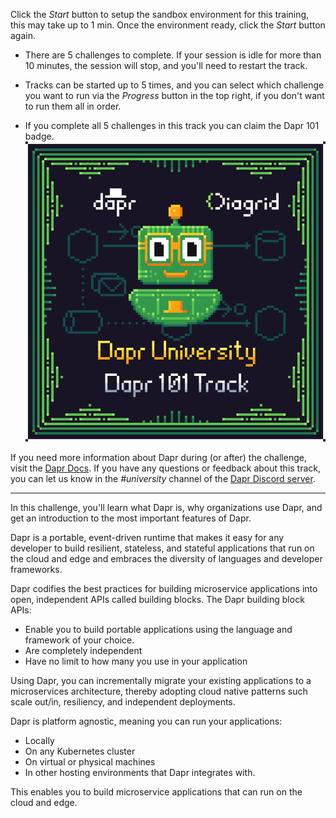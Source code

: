 Click the *Start* button to setup the sandbox environment for this training, this may take up to 1 min. Once the environment ready, click the *Start* button again.

- There are 5 challenges to complete. If your session is idle for more than 10 minutes, the session will stop, and you'll need to restart the track.

- Tracks can be started up to 5 times, and you can select which challenge you want to run via the *Progress* button in the top right, if you don't want to run them all in order.

- If you complete all 5 challenges in this track you can claim the Dapr 101 badge.
![Dapr University Dapr 101 badge](https://raw.githubusercontent.com/diagrid-labs/dapr-university-instruqt/refs/heads/main/dapr-101/5-pubsub-api/Diagrid-Dapr-Uni-101_x500.png)

If you need more information about Dapr during (or after) the challenge, visit the [Dapr Docs](https://docs.dapr.io/concepts/overview/). If you have any questions or feedback about this track, you can let us know in the *#university* channel of the [Dapr Discord server](https://bit.ly/dapr-discord).

---

In this challenge, you'll learn what Dapr is, why organizations use Dapr, and get an introduction to the most important features of Dapr.

Dapr is a portable, event-driven runtime that makes it easy for any developer to build resilient, stateless, and stateful applications that run on the cloud and edge and embraces the diversity of languages and developer frameworks.

Dapr codifies the best practices for building microservice applications into open, independent APIs called building blocks. The Dapr building block APIs:

- Enable you to build portable applications using the language and framework of your choice.
- Are completely independent
- Have no limit to how many you use in your application

Using Dapr, you can incrementally migrate your existing applications to a microservices architecture, thereby adopting cloud native patterns such scale out/in, resiliency, and independent deployments.

Dapr is platform agnostic, meaning you can run your applications:

- Locally
- On any Kubernetes cluster
- On virtual or physical machines
- In other hosting environments that Dapr integrates with.

This enables you to build microservice applications that can run on the cloud and edge.